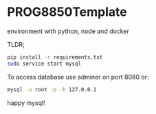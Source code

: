 # PROG8850Template
environment with python, node and docker

TLDR;

```bash
pip install -r requirements.txt
sudo service start mysql
```

To access database use adminer on port 8080 or:

```bash
mysql -u root -p -h 127.0.0.1
```

happy mysql!

